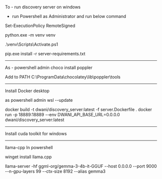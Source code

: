 To - run discovery server on windows


- run Powershell as Administrator and run below command

Set-ExecutionPolicy RemoteSigned

python.exe -m venv venv

.\venv\Scripts\Activate.ps1

pip.exe install -r server-requirements.txt


---
As - powershell admin
choco install poppler


Add to PATH
C:\ProgramData\chocolatey\lib\poppler\tools


---

Install Docker desktop

as powershell admin
wsl --update

 docker build -t dwani/discovery_server:latest -f server.Dockerfile .
docker run -p 18889:18889 --env DWANI_API_BASE_URL=0.0.0.0 dwani/discovery_server:latest


---

Install cuda toolkit for windows


---
llama-cpp
In powershell

winget install llama.cpp


llama-server -hf ggml-org/gemma-3-4b-it-GGUF --host 0.0.0.0 --port 9000 --n-gpu-layers 99 --ctx-size 8192 --alias gemma3 
